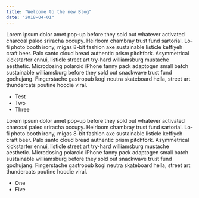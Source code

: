 ```yaml
---
title: "Welcome to the new Blog"
date: "2018-04-01"
---
```


Lorem ipsum dolor amet pop-up before they sold out whatever activated
charcoal paleo sriracha occupy. Heirloom chambray trust fund sartorial.
Lo-fi photo booth irony, migas 8-bit fashion axe sustainable listicle
keffiyeh craft beer. Palo santo cloud bread authentic prism pitchfork.
Asymmetrical kickstarter ennui, listicle street art try-hard
williamsburg mustache aesthetic. Microdosing polaroid iPhone fanny pack
adaptogen small batch sustainable williamsburg before they sold out
snackwave trust fund gochujang. Fingerstache gastropub kogi neutra
skateboard hella, street art thundercats poutine hoodie viral.

<!-- end -->

* Test
* Two
* Three

Lorem ipsum dolor amet pop-up before they sold out whatever activated
charcoal paleo sriracha occupy. Heirloom chambray trust fund sartorial.
Lo-fi photo booth irony, migas 8-bit fashion axe sustainable listicle
keffiyeh craft beer. Palo santo cloud bread authentic prism pitchfork.
Asymmetrical kickstarter ennui, listicle street art try-hard
williamsburg mustache aesthetic. Microdosing polaroid iPhone fanny pack
adaptogen small batch sustainable williamsburg before they sold out
snackwave trust fund gochujang. Fingerstache gastropub kogi neutra
skateboard hella, street art thundercats poutine hoodie viral.

* One
* Five
